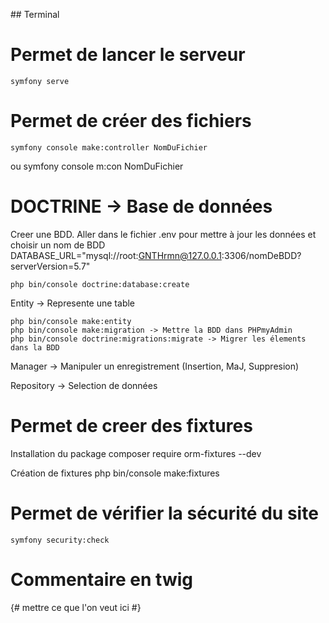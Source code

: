 ## Terminal

# Permet de lancer le serveur
    symfony serve

# Permet de créer des fichiers
    symfony console make:controller NomDuFichier
ou
    symfony console m:con NomDuFichier

# DOCTRINE -> Base de données
Creer une BDD. Aller dans le fichier .env pour mettre à jour les données et choisir un nom de BDD
DATABASE_URL="mysql://root:GNTHrmn@127.0.0.1:3306/nomDeBDD?serverVersion=5.7"

    php bin/console doctrine:database:create

Entity -> Represente une table

    php bin/console make:entity
    php bin/console make:migration -> Mettre la BDD dans PHPmyAdmin
    php bin/console doctrine:migrations:migrate -> Migrer les élements dans la BDD

Manager -> Manipuler un enregistrement (Insertion, MaJ, Suppresion)

Repository -> Selection de données

# Permet de creer des fixtures

Installation du package
    composer require orm-fixtures --dev

Création de fixtures
    php bin/console make:fixtures
# Permet de vérifier la sécurité du site
    symfony security:check 

# Commentaire en twig
{# mettre ce que l'on veut ici #}